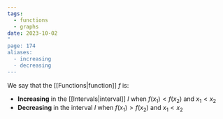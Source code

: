 ```yaml
---
tags:
  - functions
  - graphs
date: 2023-10-02
"
page: 174
aliases:
  - increasing
  - decreasing
---
```

We say that the [[Functions|function]] $f$ is:
- **Increasing** in the [[Intervals|interval]] $I$ when $f(x_{1}) \lt f(x_{2})$ and $x_{1} \lt x_{2}$
- **Decreasing** in the interval $I$ when $f(x_{1}) \gt f(x_{2})$ and $x_{1} \lt x_{2}$ 
